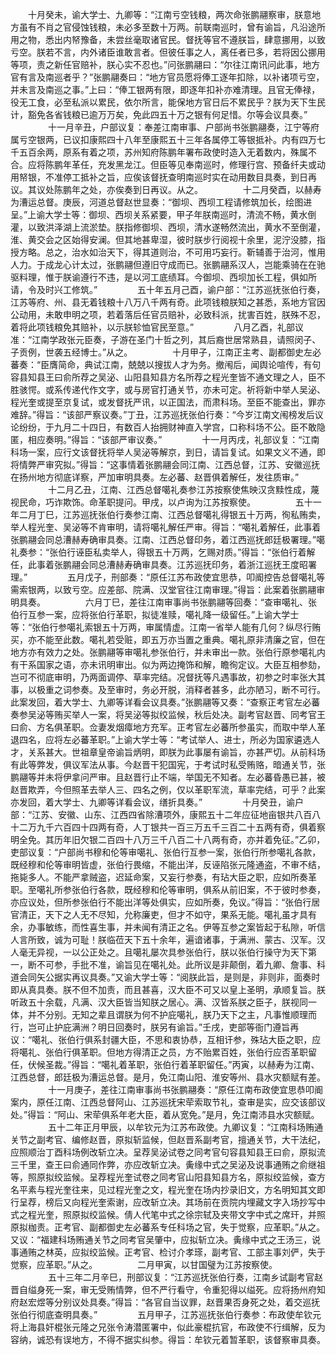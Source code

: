 <!-- { "loadSidebar": true } -->
　　十月癸未，谕大学士、九卿等：“江南亏空钱粮，两次命张鹏翮察审，朕意地方虽有不肖之官侵蚀钱粮，未必多至数十万两。前联南巡时，曾有谕旨，凡沿途所用之物，悉出内帑豫备，未尝丝毫取诸官民。督抚等官不遵朕旨，肆意挪用，以致亏空。朕若不言，内外诸臣谁敢言者。但彼任事之人，离任者已多，若将因公挪用等项，责之新任官赔补，朕心实不忍也。”问张鹏翮曰：“尔往江南讯问此事，地方官有言及南巡者乎？”张鹏翮奏曰：“地方官员愿将俸工逐年扣除，以补诸项亏空，并未言及南巡之事。”上曰：“俸工银两有限，即逐年扣补亦难清理。且官无俸禄，役无工食，必至私派以累民，依尔所言，能保地方官日后不累民乎？朕为天下生民计，豁免各省钱粮已逾万万矣，免此四五十万之银有何足惜。尔等会议具奏。”
　　
　　十一月辛丑，户部议复：奉差江南审事、户部尚书张鹏翮奏，江宁等府属亏空银两，已议扣康熙四十八年至康熙五十三年各属停工等银抵补。内有四万七千五百余两，原系有着之项，苏州知府陈鹏年署布政使时造入无着数内，殊属不合。应将陈鹏年革任，充发黑龙江。但臣等见奉南巡时，修理行宫、预备纤夫或动用帑银，不准停工抵补之旨，应俟该督抚查明南巡时实在动用数目具奏，到日再议。其议处陈鹏年之处，亦俟奏到日再议。从之。
　　
　　十二月癸酉，以赫寿为漕运总督。庚辰，河道总督赵世显奏：“御坝、西坝工程请修筑加长，绘图进呈。”上谕大学士等：御坝、西坝关系紧要，甲子年朕南巡时，清流不畅，黄水倒灌，以致洪泽湖上流淤垫。朕指修御坝、西坝，清水遂畅然流出，黄水不至倒灌，淮、黄交会之区始得安澜。但其地甚卑湿，彼时朕步行阅视十余里，泥泞没膝，指授方略。总之，治水如治天下，得其道则治，不可用巧妄行。靳辅善于治河，惟用人力。于成龙心计太过，张鹏翮但遵旧守成而已。张鹏翮系汉人，岂能乘骑在在驰驱料理，惟于朕谕遵行不违，是以河工底绩耳。今御坝、西坝加长工程，俱如所请，令及时兴工修筑。”
　　
　　五十年五月己酉，谕户部：“江苏巡抚张伯行奏，江苏等府、州、县无着钱粮十八万八千两有奇。此项钱粮朕知之甚悉，系地方官因公动用，未敢申明之项，若着落后任官员赔补，必致科派，扰害百姓，朕殊不忍，着将此项钱粮免其赔补，以示朕轸恤官民至意。”
　　
　　八月乙酉，礼部议准：“江南学政张元臣奏，子游在圣门十哲之列，其后裔世居常熟县，请照闵子、子贡例，世袭五经博士。”从之。
　　
　　十月甲子，江南正主考、副都御史左必蕃奏：“臣膺简命，典试江南，兢兢以搜拔人才为务。撤闱后，闻舆论喧传，有句容县知县王曰俞所荐之吴泌、山阳县知县方名所荐之程光奎皆不通文理之人，臣不胜骇愕。或系传递代作文字，或与房官打通关节，亦未可定。祈将新中举人吴泌、程光奎或提至京复试，或发督抚严讯，以正国法，而肃科场。至臣不能查出，罪亦难辞。”得旨：“该部严察议奏。”丁丑，江苏巡抚张伯行奏：“今岁江南文闱榜发后议论纷纷，于九月二十四日，有数百人抬拥财神直入学宫，口称科场不公。臣不敢隐匿，相应奏明。”得旨：“该部严审议奏。”
　　
　　十一月丙戌，礼部议复：“江南科场一案，应行文该督抚将举人吴泌等解京，到日，请旨复试。如果文义不通，即将情弊严审究拟。”得旨：“这事情着张鹏翮会同江南、江西总督，江苏、安徽巡抚在扬州地方彻底详察，严加审明具奏。左必蕃、赵晋俱着解任，发往质审。”
　　
　　十二月乙丑，江南、江西总督噶礼奏参江苏按察使焦映汉贪黩性成，蔑视民命，巧诈欺饰。命革职提问。甲戌，以卢询为江苏按察使。
　　
　　五十一年二月丁巳，江苏巡抚张伯行奏参江南、江西总督噶礼得银五十万两，徇私贿卖，举人程光奎、吴泌等不肯审明，请将噶礼解任严审。得旨：“噶礼着解任，此事着张鹏翮会同总漕赫寿确审具奏。江南、江西总督印务，着江西巡抚郎廷极署理。”噶礼奏参：“张伯行诬臣私卖举人，得银五十万两，乞赐对质。”得旨：“张伯行着解任，此事着张鹏翮会同总漕赫寿确审具奏。江苏巡抚印务，着浙江巡抚王度昭署理。”
　　
　　五月戊子，刑部奏：“原任江苏布政使宜思恭，叩阍控告总督噶礼等需索银两，以致亏空。应差部、院满、汉堂官往江南审理。”得旨：此案着张鹏翮审明具奏。
　　
　　六月丁巳，差往江南审事尚书张鹏翮等回奏：“查审噶礼、张伯行互参一案，应将张伯行革职，拟徒准赎，噶礼降一级留任。”上谕大学士等：“张伯行参噶礼索银五十万两，审属情虚。江南一省举人能有几何？纵尽行贿买，亦不能至此数。噶礼若受赃，即五万亦当置之重典。噶礼原非清廉之官，但在地方亦有效力之处。张鹏翮等审噶礼参张伯行，并未审出一款。张伯行原参噶礼内有干系国家之语，亦未讯明审出。似为两边掩饰和解，瞻徇定议。大臣互相参劾，岂可不彻底审明，乃两面调停、草率完结。况督抚等凡遇事故，初参之时率张大其事，以极重之词参奏。及至审时，务必开脱，消释者甚多，此亦陋习，断不可行。此案发回，着大学士、九卿等详看会议具奏。”张鹏翮等又奏：“查察正考官左必蕃奏参吴泌等贿买举人一案，将吴泌等拟绞监候，秋后处决。副考官赵晋、同考官王曰俞、方名俱革职。佥妻发烟瘴地方充军。正考官左必蕃所参虽实，而取中举人革退四名，应将左必蕃革职。”上谕大学士等：“考试举人、进士，所必为国家遴选人才，关系甚大。世祖章皇帝谕旨炳明，即朕为此事屡有谕旨，亦甚严切。从前科场有此等弊发，俱议军法从事。今赵晋干犯国宪，于考试时私受贿赂，暗通关节，张鹏翮等并未将伊拿问严审。且赵晋行止不端，举国无不知者。左必蕃昏愚已甚，被赵晋欺弄，今但照革去举人三、四名之例，仅以革职军流，草率完结，可乎？此案亦发回，着大学士、九卿等详看会议，缮折具奏。”
　　
　　十月癸丑，谕户部：“江苏、安徽、山东、江西四省除漕项外，康熙五十二年应征地亩银共八百八十二万九千六百四十四两有奇，人丁银共一百三万五千三百二十五两有奇，俱着察明全免。其历年旧欠银二百四十八万三千八百二十八两有奇，亦并着免征。”乙卯，吏部议复：“户部尚书穆和伦等审噶礼、张伯行互参一案，张伯行所参噶礼各款，既经穆和伦等审明皆虚，张伯行畏缩，不能出洋，反诬陷张元隆通盗，不审不结，拖毙多人。不能严拿贼盗，迟延命案，又妄行参奏，有玷大臣之职，应如所奏革职。至噶礼所参张伯行各款，既经穆和伦等审明，俱系从前旧案，不于彼时参奏，亦应议处，但所参张伯行不能出洋等处俱实，应如所奏，免议。”得旨：“张伯行居官清正，天下之人无不尽知，允称廉吏，但才不如守，果系无能。噶礼虽才具有余，办事敏练，而性喜生事，并未闻有清正之名。伊等互参之案皆起于私隙，听信人言所致，诚为可耻！朕临莅天下五十余年，遍谙诸事，于满洲、蒙古、汉军。汉人毫无异视，一以公正处之。且噶礼屡次具参张伯行，朕以张伯行操守为天下第一，断不可参，手批不准，谕旨见在噶礼处。此所议是非颠倒，着九卿、詹事、科道会同矢公据实再议具奏。”又谕大学士等：“阅朕此旨，是则是，非则非，面奏时即从真具奏。朕不但不加责，而且甚喜，汉大臣不可又以皇上圣明，承顺复旨。朕听政五十余载，凡满、汉大臣皆当知朕之居心。满、汉皆系朕之臣子，朕视同一体，并不分别。无知之辈且谓朕为何不护庇噶礼，朕乃天下之主，凡事惟顺理而行，岂可止护庇满洲？明日回奏时，朕另有谕旨。”壬戌，吏部等衙门遵旨再议：“噶礼、张伯行俱系封疆大臣，不思和衷协恭，互相讦参，殊玷大臣之职，应将噶礼、张伯行俱革职。但地方得清正之员，方不贻累百姓，张伯行应否革职留任，伏候圣裁。”得旨：“噶礼着革职，张伯行着革职留任。”丙寅，以赫寿为江南、江西总督，郎廷极为漕运总督。是月，免江南山阳、淮安等州、县水灾额赋有差。
　　
　　十一月庚子，差往江南审事尚书张鹏翮奏：“原任江南布政使宜思恭叩阍案内，原任江南、江西总督阿山、江苏巡抚宋荦索取节礼，查审是实，应交该部议处。”得旨：“阿山、宋荦俱系年老大臣，着从宽免。”是月，免江南沛县水灾额赋。
　　
　　五十二年正月甲辰，以牟钦元为江苏布政使。九卿议复：“江南科场贿通关节之副考官、编修赵晋，原拟斩监候，但赵晋系副考官，擅通关节，大干法纪，应照顺治丁酉科场例改斩立决。呈荐吴泌试卷之同考官句容县知县王曰俞，原拟流三千里，查王曰俞通同作弊，亦应改斩立决。夤缘中式之吴泌及说事通贿之俞继祖等，照原拟绞监候。呈荐程光奎试卷之同考官山阳县知县方名，原拟绞监候，查方名平素与程光奎往来，见过程光奎之文，程光奎在场内抄录旧文，方名明知其文即行呈荐，榜后又向程光奎索谢，应改斩立决。其场前在贡院内埋藏文字入场抄写中式之程光奎，照原拟绞监候。倩人代笔中式之徐宗轼及夹带文字中式之席玕，并照原拟枷责。正考官、副都御史左必蕃系专任科场之官，失于觉察，应革职。”从之。又议：“福建科场贿通关节之同考官吴肇中，应拟斩立决。夤缘中式之王汤三，说事通贿之林英，应拟绞监候。正考官、检讨介孝瑹，副考官、工部主事刘俨，失于觉察，应革职。”从之。
　　
　　二月甲寅，以甘国璧为江苏按察使。
　　
　　五十三年二月辛巳，刑部议复：“江苏巡抚张伯行奏，江南乡试副考官赵晋自缢身死一案，审无受贿情弊，但不严行看守，令重犯得以缢死。应将扬州府知府赵宏煜等分别议处具奏。”得旨：“各官自当议罪，赵晋果否身死之处，着交巡抚张伯行彻底查明具奏。”
　　
　　五月甲子，江苏巡抚张伯行奏参：布政使牟钦元将上海县奸棍张元隆之兄张令涛潜匿署中，似此豪棍抗官，布政使不行缉解，反为容纳，诚恐有误地方，不得不据实纠参。得旨：牟钦元着暂革职，该督察审具奏。
　　
